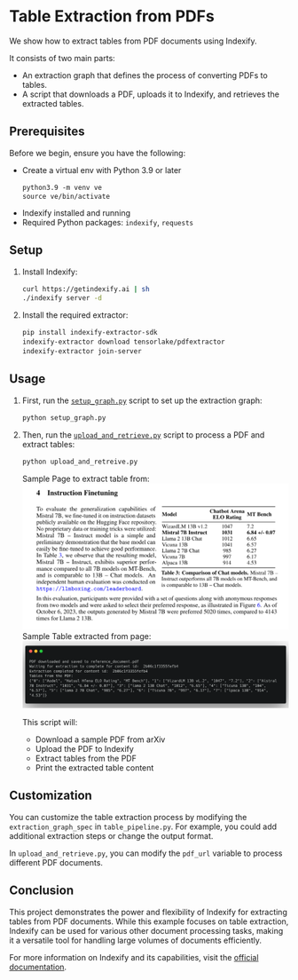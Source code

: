 # Table Extraction from PDFs

We show how to extract tables from PDF documents using Indexify. 

It consists of two main parts:

- An extraction graph that defines the process of converting PDFs to tables.
- A script that downloads a PDF, uploads it to Indexify, and retrieves the extracted tables.

## Prerequisites

Before we begin, ensure you have the following:

- Create a virtual env with Python 3.9 or later
  ```shell
  python3.9 -m venv ve
  source ve/bin/activate
  ```
- Indexify installed and running
- Required Python packages: `indexify`, `requests`

## Setup

1. Install Indexify:
   ```bash
   curl https://getindexify.ai | sh
   ./indexify server -d
   ```

3. Install the required extractor:
   ```bash
   pip install indexify-extractor-sdk
   indexify-extractor download tensorlake/pdfextractor
   indexify-extractor join-server
   ```

## Usage

1. First, run the [`setup_graph.py`](setup_graph.py) script to set up the extraction graph:
   ```bash
   python setup_graph.py
   ```

2. Then, run the [`upload_and_retrieve.py`](upload_and_retrieve.py) script to process a PDF and extract tables:
   ```bash
   python upload_and_retreive.py
   ```
   Sample Page to extract table from:
   <img src="https://raw.githubusercontent.com/tensorlakeai/indexify/main/examples/pdf/table_extraction/screenshot.png" width="600"/>
   Sample Table extracted from page:
   <img src="https://raw.githubusercontent.com/tensorlakeai/indexify/main/examples/pdf/table_extraction/carbon.png" width="600"/>

   This script will:
   - Download a sample PDF from arXiv
   - Upload the PDF to Indexify
   - Extract tables from the PDF
   - Print the extracted table content

## Customization

You can customize the table extraction process by modifying the `extraction_graph_spec` in `table_pipeline.py`. For example, you could add additional extraction steps or change the output format.

In `upload_and_retrieve.py`, you can modify the `pdf_url` variable to process different PDF documents.

## Conclusion

This project demonstrates the power and flexibility of Indexify for extracting tables from PDF documents. While this example focuses on table extraction, Indexify can be used for various other document processing tasks, making it a versatile tool for handling large volumes of documents efficiently.

For more information on Indexify and its capabilities, visit the [official documentation](https://docs.getindexify.ai).
